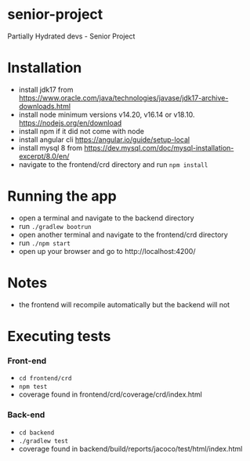 # senior-project
Partially Hydrated devs - Senior Project

# Installation
- install jdk17 from https://www.oracle.com/java/technologies/javase/jdk17-archive-downloads.html
- install node minimum versions v14.20, v16.14 or v18.10. https://nodejs.org/en/download
- install npm if it did not come with node
- install angular cli https://angular.io/guide/setup-local
- install mysql 8 from https://dev.mysql.com/doc/mysql-installation-excerpt/8.0/en/
- navigate to the frontend/crd directory and run `npm install`

# Running the app
- open a terminal and navigate to the backend directory
- run `./gradlew bootrun`
- open another terminal and navigate to the frontend/crd directory
- run `./npm start`
- open up your browser and go to http://localhost:4200/

# Notes
- the frontend will recompile automatically but the backend will not

# Executing tests
### Front-end
- `cd frontend/crd`
- `npm test`
- coverage found in frontend/crd/coverage/crd/index.html
### Back-end
- `cd backend`
- `./gradlew test`
- coverage found in backend/build/reports/jacoco/test/html/index.html
